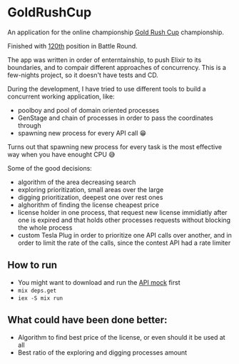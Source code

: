 # GoldRushCup

An application for the online championship [Gold Rush Cup](https://cups.mail.ru/en/contests/goldrush) championship.

Finished with [120th](https://cups.mail.ru/en/results/goldrush?page=14&period=past&roundId=598) position in Battle Round.

The app was written in order of enterntainship, to push Elixir to its boundaries, and to compair different approaches of concurrency.
This is a few-nights project, so it doesn't have tests and CD.

During the development, I have tried to use different tools to build a concurrent working application, like:
- poolboy and pool of domain oriented processes
- GenStage and chain of processes in order to pass the coordinates through
- spawning new process for every API call 😁 

Turns out that spawning new process for every task is the most effective way when you have enought CPU 😅

Some of the good decisions:
- algorithm of the area decreasing search
- exploring prioritization, small areas over the large
- digging prioritization, deepest one over rest ones
- alghorithm of finding the license cheapest price
- license holder in one process, that request new license immidiatly after one is expired and that holds other processes requests without blocking the whole process 
- custom Tesla Plug in order to prioritize one API calls over another, and in order to limit the rate of the calls, since the contest API had a rate limiter

## How to run

- You might want to download and run the [API mock](https://github.com/Apelsinka223/gold_rush_cup_mock) first
- `mix deps.get`
- `iex -S mix run`

## What could have been done better:
- Algorithm to find best price of the license, or even should it be used at all
- Best ratio of the exploring and digging processes amount
